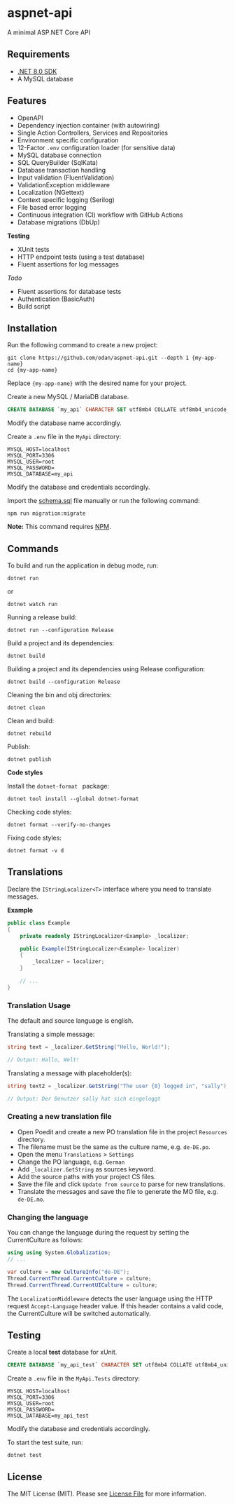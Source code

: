 # aspnet-api

A minimal ASP.NET Core API

## Requirements

* [.NET 8.0 SDK](https://dotnet.microsoft.com/en-us/download/dotnet/8.0)
* A MySQL database

## Features

* OpenAPI
* Dependency injection container (with autowiring)
* Single Action Controllers, Services and Repositories
* Environment specific configuration
* 12-Factor `.env` configuration loader (for sensitive data)
* MySQL database connection
* SQL QueryBuilder (SqlKata)
* Database transaction handling
* Input validation (FluentValidation)
* ValidationException middleware
* Localization (NGettext)
* Context specific logging (Serilog)
* File based error logging
* Continuous integration (CI) workflow with GitHub Actions
* Database migrations (DbUp)

**Testing**

* XUnit tests
* HTTP endpoint tests (using a test database)
* Fluent assertions for log messages

*Todo*

* Fluent assertions for database tests 
* Authentication (BasicAuth)
* Build script

## Installation

Run the following command to create a new project:

```
git clone https://github.com/odan/aspnet-api.git --depth 1 {my-app-name}
cd {my-app-name}
```

Replace `{my-app-name}` with the desired name for your project. 


Create a new MySQL / MariaDB database.

```sql
CREATE DATABASE `my_api` CHARACTER SET utf8mb4 COLLATE utf8mb4_unicode_ci; 
```

Modify the database name accordingly.

Create a `.env` file in the `MyApi` directory:

```env
MYSQL_HOST=localhost
MYSQL_PORT=3306
MYSQL_USER=root
MYSQL_PASSWORD=
MYSQL_DATABASE=my_api
```

Modify the database and credentials accordingly.

Import the [schema.sql](Schema/schema.sql) file manually or 
run the following command:

```
npm run migration:migrate
```

**Note:** This command requires [NPM](https://nodejs.org/en/download/).

## Commands

To build and run the application in debug mode, run:

```
dotnet run
```

or

```
dotnet watch run
```

Running a release build:

```
dotnet run --configuration Release
```

Build a project and its dependencies:

```
dotnet build
```

Building a project and its dependencies using Release configuration:

```
dotnet build --configuration Release
```

Cleaning the bin and obj directories:

```
dotnet clean
```

Clean and build:

```
dotnet rebuild
```

Publish:

```
dotnet publish
```

**Code styles**

Install the `dotnet-format ` package:

```
dotnet tool install --global dotnet-format 
```

Checking code styles:

```
dotnet format --verify-no-changes
```

Fixing code styles:

```
dotnet format -v d
```

## Translations

Declare the `IStringLocalizer<T>` interface 
where you need to translate messages.

**Example**

```csharp
public class Example
{
    private readonly IStringLocalizer<Example> _localizer;

    public Example(IStringLocalizer<Example> localizer)
    {
        _localizer = localizer;
    }

    // ...
}
```

### Translation Usage

The default and source language is english.

Translating a simple message:

```cs
string text = _localizer.GetString("Hello, World!");

// Output: Hallo, Welt!
```

Translating a message with placeholder(s):

```cs
string text2 = _localizer.GetString("The user {0} logged in", "sally");

// Output: Der Benutzer sally hat sich eingeloggt
```

### Creating a new translation file

* Open Poedit and create a new PO translation file in the project `Resources` directory.
* The filename must be the same as the culture name, e.g. `de-DE.po`.
* Open the menu `Translations` > `Settings`
* Change the PO language, e.g. `German`
* Add `_localizer.GetString` as sources keyword.
* Add the source paths with your project CS files.
* Save the file and click `Update from source` to parse for new translations.
* Translate the messages and save the file to generate the MO file, e.g. `de-DE.mo`.

### Changing the language

You can change the language during the request by setting the CurrentCulture
as follows:

```csharp
using using System.Globalization;
// ...

var culture = new CultureInfo("de-DE");
Thread.CurrentThread.CurrentCulture = culture;
Thread.CurrentThread.CurrentUICulture = culture;
```

The `LocalizationMiddleware` detects the user language using the HTTP request
`Accept-Language` header value. If this header contains a valid code, the 
CurrentCulture will be switched automatically.

## Testing

Create a local **test** database for xUnit.

```sql
CREATE DATABASE `my_api_test` CHARACTER SET utf8mb4 COLLATE utf8mb4_unicode_ci; 
```

Create a `.env` file in the `MyApi.Tests` directory:

```env
MYSQL_HOST=localhost
MYSQL_PORT=3306
MYSQL_USER=root
MYSQL_PASSWORD=
MYSQL_DATABASE=my_api_test
```

Modify the database and credentials accordingly.

To start the test suite, run:

```
dotnet test
```

## License

The MIT License (MIT). Please see [License File](LICENSE) for more information.
